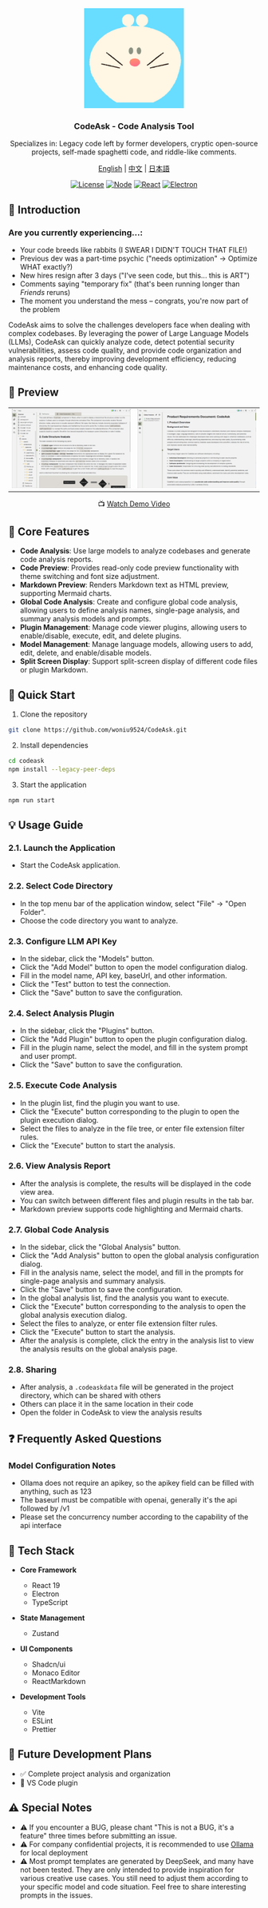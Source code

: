 <div align="center">
  <img src="images/icons/logo.png" alt="CodeAsk Logo" width="200"/>
  <h3>CodeAsk - Code Analysis Tool</h3>
  <p>Specializes in: Legacy code left by former developers, cryptic open-source projects, self-made spaghetti code, and riddle-like comments.</p>
  <p>
    <a href="README-EN.md">English</a> | 
    <a href="README.md">中文</a> | 
    <a href="README-JP.md">日本語</a>
  </p>
</div>

<div align="center">

[![License](https://img.shields.io/badge/license-GNU-blue.svg)](LICENSE)
[![Node](https://img.shields.io/badge/node-%3E%3D16-brightgreen.svg)](https://nodejs.org)
[![React](https://img.shields.io/badge/react-%5E19.0.0-blue.svg)](https://reactjs.org/)
[![Electron](https://img.shields.io/badge/electron-latest-blueviolet.svg)](https://www.electronjs.org/)

</div>

## 📖 Introduction

### Are you currently experiencing...:
- Your code breeds like rabbits (I SWEAR I DIDN'T TOUCH THAT FILE!)
- Previous dev was a part-time psychic ("needs optimization" → Optimize WHAT exactly?)
- New hires resign after 3 days ("I've seen code, but this... this is ART")
- Comments saying "temporary fix" (that's been running longer than _Friends_ reruns)
- The moment you understand the mess – congrats, you're now part of the problem

CodeAsk aims to solve the challenges developers face when dealing with complex codebases. By leveraging the power of Large Language Models (LLMs), CodeAsk can quickly analyze code, detect potential security vulnerabilities, assess code quality, and provide code organization and analysis reports, thereby improving development efficiency, reducing maintenance costs, and enhancing code quality.

## 🎥 Preview

<div align="center">
<table>
<tr>
<td align="center" width="50%">
<img src="images/demo-en-01.png" alt="CodeAsk Demo 1" width="100%"/>
</td>
<td align="center" width="50%">
<img src="images/demo-en-02.png" alt="CodeAsk Demo 2" width="100%"/>
</td>
</tr>
</table>

📺 [Watch Demo Video](https://www.youtube.com/watch?v=dQw4w9WgXcQ)
</div>

## 🌟 Core Features

- **Code Analysis**: Use large models to analyze codebases and generate code analysis reports.
- **Code Preview**: Provides read-only code preview functionality with theme switching and font size adjustment.
- **Markdown Preview**: Renders Markdown text as HTML preview, supporting Mermaid charts.
- **Global Code Analysis**: Create and configure global code analysis, allowing users to define analysis names, single-page analysis, and summary analysis models and prompts.
- **Plugin Management**: Manage code viewer plugins, allowing users to enable/disable, execute, edit, and delete plugins.
- **Model Management**: Manage language models, allowing users to add, edit, delete, and enable/disable models.
- **Split Screen Display**: Support split-screen display of different code files or plugin Markdown.

## 🚀 Quick Start

1. Clone the repository
```bash
git clone https://github.com/woniu9524/CodeAsk.git
```

2. Install dependencies
```bash
cd codeask
npm install --legacy-peer-deps
```

3. Start the application
```bash
npm run start
```

## 💡 Usage Guide

### 2.1. Launch the Application
- Start the CodeAsk application.

### 2.2. Select Code Directory
- In the top menu bar of the application window, select "File" -> "Open Folder".
- Choose the code directory you want to analyze.

### 2.3. Configure LLM API Key
- In the sidebar, click the "Models" button.
- Click the "Add Model" button to open the model configuration dialog.
- Fill in the model name, API key, baseUrl, and other information.
- Click the "Test" button to test the connection.
- Click the "Save" button to save the configuration.

### 2.4. Select Analysis Plugin
- In the sidebar, click the "Plugins" button.
- Click the "Add Plugin" button to open the plugin configuration dialog.
- Fill in the plugin name, select the model, and fill in the system prompt and user prompt.
- Click the "Save" button to save the configuration.

### 2.5. Execute Code Analysis
- In the plugin list, find the plugin you want to use.
- Click the "Execute" button corresponding to the plugin to open the plugin execution dialog.
- Select the files to analyze in the file tree, or enter file extension filter rules.
- Click the "Execute" button to start the analysis.

### 2.6. View Analysis Report
- After the analysis is complete, the results will be displayed in the code view area.
- You can switch between different files and plugin results in the tab bar.
- Markdown preview supports code highlighting and Mermaid charts.

### 2.7. Global Code Analysis
- In the sidebar, click the "Global Analysis" button.
- Click the "Add Analysis" button to open the global analysis configuration dialog.
- Fill in the analysis name, select the model, and fill in the prompts for single-page analysis and summary analysis.
- Click the "Save" button to save the configuration.
- In the global analysis list, find the analysis you want to execute.
- Click the "Execute" button corresponding to the analysis to open the global analysis execution dialog.
- Select the files to analyze, or enter file extension filter rules.
- Click the "Execute" button to start the analysis.
- After the analysis is complete, click the entry in the analysis list to view the analysis results on the global analysis page.

### 2.8. Sharing
- After analysis, a `.codeaskdata` file will be generated in the project directory, which can be shared with others
- Others can place it in the same location in their code
- Open the folder in CodeAsk to view the analysis results

## ❓ Frequently Asked Questions

### Model Configuration Notes
- Ollama does not require an apikey, so the apikey field can be filled with anything, such as 123
- The baseurl must be compatible with openai, generally it's the api followed by /v1
- Please set the concurrency number according to the capability of the api interface

## 🔧 Tech Stack

- **Core Framework**
  - React 19
  - Electron
  - TypeScript

- **State Management**
  - Zustand

- **UI Components**
  - Shadcn/ui
  - Monaco Editor
  - ReactMarkdown

- **Development Tools**
  - Vite
  - ESLint
  - Prettier

## 🚧 Future Development Plans
- ✅ Complete project analysis and organization
- 🚧 VS Code plugin

## ⚠️ Special Notes
- ⚠️ If you encounter a BUG, please chant "This is not a BUG, it's a feature" three times before submitting an issue.
- ⚠️ For company confidential projects, it is recommended to use [Ollama](https://ollama.com/) for local deployment
- ⚠️ Most prompt templates are generated by DeepSeek, and many have not been tested. They are only intended to provide inspiration for various creative use cases. You still need to adjust them according to your specific model and code situation. Feel free to share interesting prompts in the issues.
